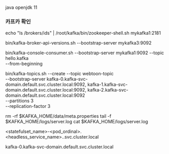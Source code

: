 java openjdk 11

### 카프카 확인
echo "ls /brokers/ids" | /root/kafka/bin/zookeeper-shell.sh mykafka1:2181

bin/kafka-broker-api-versions.sh --bootstrap-server mykafka3:9092


bin/kafka-console-consumer.sh --bootstrap-server mykafka1:9092 --topic hello.kafka\
--from-beginning


bin/kafka-topics.sh --create --topic webtoon-topic \
--bootstrap-server kafka-0.kafka-svc-domain.default.svc.cluster.local:9092, kafka-1.kafka-svc-domain.default.svc.cluster.local:9092, kafka-2.kafka-svc-domain.default.svc.cluster.local:9092 \
--partitions 3 \
--replication-factor 3

rm -rf $KAFKA_HOME/data/meta.properties
tail -f $KAFKA_HOME/logs/server.log
cat $KAFKA_HOME/logs/server.log

<statefulset_name>-<pod_ordinal>.<headless_service_name>.<namespace>.svc.cluster.local

kafka-0.kafka-svc-domain.default.svc.cluster.local


